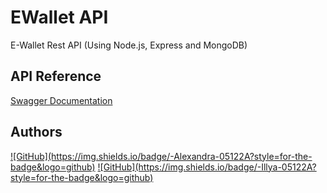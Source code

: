 # EWallet API

E-Wallet Rest API (Using Node.js, Express and MongoDB)

## API Reference

[Swagger Documentation](https://ewallet-api.onrender.com/api-docs/)

## Authors

<div>
<a href="https://github.com/alestrella">![GitHub](https://img.shields.io/badge/-Alexandra-05122A?style=for-the-badge&logo=github)</a>
<a href="https://github.com/sigizmunde">![GitHub](https://img.shields.io/badge/-Illya-05122A?style=for-the-badge&logo=github)</a>
</div>

